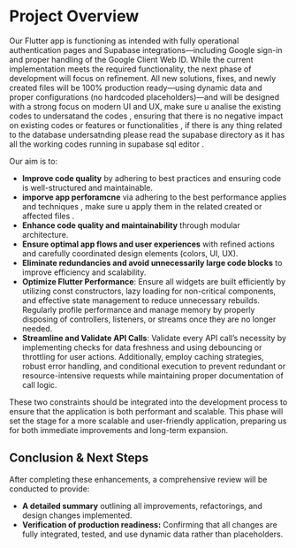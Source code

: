# Project Overview

Our Flutter app is functioning as intended with fully operational authentication pages and Supabase integrations—including Google sign-in and proper handling of the Google Client Web ID. While the current implementation meets the required functionality, the next phase of development will focus on refinement. All new solutions, fixes, and newly created files will be 100% production ready—using dynamic data and proper configurations (no hardcoded placeholders)—and will be designed with a strong focus on modern UI and UX, make sure u analise the existing codes to undersatand the codes , ensuring that there is no negative impact on existing codes or features or functionalities , if there is any thing related to the database undersatnding please read the supabase directory as it has all the working codes running in supabase sql editor .

Our aim is to:
- **Improve code quality** by adhering to best practices and ensuring code is well-structured and maintainable.
- **imporve app perforamcne** via adhering to the best performance applies and techniques , make sure u apply them in the related created or affected files .
- **Enhance code quality and maintainability** through modular architecture.
- **Ensure optimal app flows and user experiences** with refined actions and carefully coordinated design elements (colors, UI, UX).
- **Eliminate redundancies and avoid unnecessarily large code blocks** to improve efficiency and scalability.
- **Optimize Flutter Performance**:
Ensure all widgets are built efficiently by utilizing const constructors, lazy loading for non-critical components, and effective state management to reduce unnecessary rebuilds. Regularly profile performance and manage memory by properly disposing of controllers, listeners, or streams once they are no longer needed.
- **Streamline and Validate API Calls**:
Validate every API call’s necessity by implementing checks for data freshness and using debouncing or throttling for user actions. Additionally, employ caching strategies, robust error handling, and conditional execution to prevent redundant or resource-intensive requests while maintaining proper documentation of call logic.

These two constraints should be integrated into the development process to ensure that the application is both performant and scalable.
This phase will set the stage for a more scalable and user-friendly application, preparing us for both immediate improvements and long-term expansion.

## Conclusion & Next Steps

After completing these enhancements, a comprehensive review will be conducted to provide:
- **A detailed summary** outlining all improvements, refactorings, and design changes implemented.
- **Verification of production readiness:** Confirming that all changes are fully integrated, tested, and use dynamic data rather than placeholders.

